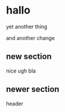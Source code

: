 # hallo
yet another thing

and another change

## new section
nice ugh bla


## newer section
header


